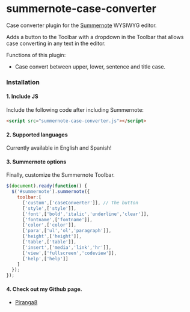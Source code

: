 # summernote-case-converter
Case converter plugin for the [Summernote](https://github.com/summernote/summernote/) WYSIWYG editor.

Adds a button to the Toolbar with a dropdown in the Toolbar that allows case converting in any text in the editor.

Functions of this plugin:
- Case convert between upper, lower, sentence and title case.

### Installation

#### 1. Include JS

Include the following code after including Summernote:

```html
<script src="summernote-case-converter.js"></script>
```

#### 2. Supported languages
Currently available in English and Spanish!

#### 3. Summernote options
Finally, customize the Summernote Toolbar.

```javascript
$(document).ready(function() {
  $('#summernote').summernote({
    toolbar:[
      ['custom',['caseConverter']], // The button
      ['style',['style']],
      ['font',['bold','italic','underline','clear']],
      ['fontname',['fontname']],
      ['color',['color']],
      ['para',['ul','ol','paragraph']],
      ['height',['height']],
      ['table',['table']],
      ['insert',['media','link','hr']],
      ['view',['fullscreen','codeview']],
      ['help',['help']]
    ]
  });
});
```

#### 4. Check out my Github page.
- [Piranga8](https://github.com/piranga8/)
